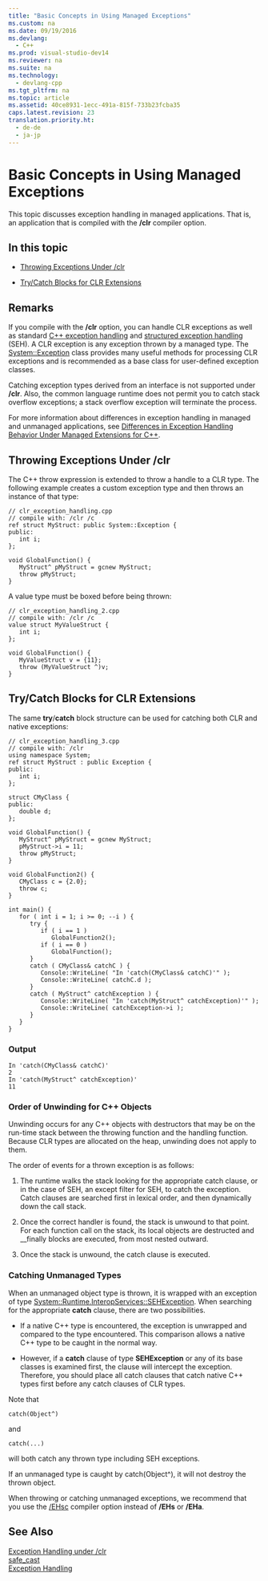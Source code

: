 ```yaml
---
title: "Basic Concepts in Using Managed Exceptions"
ms.custom: na
ms.date: 09/19/2016
ms.devlang: 
  - C++
ms.prod: visual-studio-dev14
ms.reviewer: na
ms.suite: na
ms.technology: 
  - devlang-cpp
ms.tgt_pltfrm: na
ms.topic: article
ms.assetid: 40ce8931-1ecc-491a-815f-733b23fcba35
caps.latest.revision: 23
translation.priority.ht: 
  - de-de
  - ja-jp
---
```

# Basic Concepts in Using Managed Exceptions
This topic discusses exception handling in managed applications. That is, an application that is compiled with the **/clr** compiler option.  
  
## In this topic  
  
-   [Throwing Exceptions Under /clr](#vcconbasicconceptsinusingmanagedexceptionsanchor1)  
  
-   [Try/Catch Blocks for CLR Extensions](#vcconbasicconceptsinusingmanagedexceptionsanchor2)  
  
## Remarks  
 If you compile with the **/clr** option, you can handle CLR exceptions as well as standard [C++ exception handling](../vs140/C---Exception-Handling.md) and [structured exception handling](../vs140/Structured-Exception-Handling--C-C---.md) (SEH). A CLR exception is any exception thrown by a managed type. The [System::Exception](https://msdn.microsoft.com/en-us/library/system.exception.aspx) class provides many useful methods for processing CLR exceptions and is recommended as a base class for user-defined exception classes.  
  
 Catching exception types derived from an interface is not supported under **/clr**. Also, the common language runtime does not permit you to catch stack overflow exceptions; a stack overflow exception will terminate the process.  
  
 For more information about differences in exception handling in managed and unmanaged applications, see [Differences in Exception Handling Behavior Under Managed Extensions for C++](../vs140/Differences-in-Exception-Handling-Behavior-Under--CLR.md).  
  
##  <a name="vcconbasicconceptsinusingmanagedexceptionsanchor1"></a> Throwing Exceptions Under /clr  
 The C++ throw expression is extended to throw a handle to a CLR type. The following example creates a custom exception type and then throws an instance of that type:  
  
```  
// clr_exception_handling.cpp  
// compile with: /clr /c  
ref struct MyStruct: public System::Exception {  
public:  
   int i;  
};  
  
void GlobalFunction() {  
   MyStruct^ pMyStruct = gcnew MyStruct;  
   throw pMyStruct;  
}  
```  
  
 A value type must be boxed before being thrown:  
  
```  
// clr_exception_handling_2.cpp  
// compile with: /clr /c  
value struct MyValueStruct {  
   int i;  
};  
  
void GlobalFunction() {  
   MyValueStruct v = {11};  
   throw (MyValueStruct ^)v;  
}  
```  
  
##  <a name="vcconbasicconceptsinusingmanagedexceptionsanchor2"></a> Try/Catch Blocks for CLR Extensions  
 The same **try**/**catch** block structure can be used for catching both CLR and native exceptions:  
  
```  
// clr_exception_handling_3.cpp  
// compile with: /clr  
using namespace System;  
ref struct MyStruct : public Exception {  
public:  
   int i;  
};  
  
struct CMyClass {  
public:  
   double d;  
};  
  
void GlobalFunction() {  
   MyStruct^ pMyStruct = gcnew MyStruct;  
   pMyStruct->i = 11;  
   throw pMyStruct;  
}  
  
void GlobalFunction2() {  
   CMyClass c = {2.0};  
   throw c;  
}  
  
int main() {  
   for ( int i = 1; i >= 0; --i ) {  
      try {  
         if ( i == 1 )  
            GlobalFunction2();  
         if ( i == 0 )  
            GlobalFunction();  
      }  
      catch ( CMyClass& catchC ) {  
         Console::WriteLine( "In 'catch(CMyClass& catchC)'" );  
         Console::WriteLine( catchC.d );  
      }  
      catch ( MyStruct^ catchException ) {  
         Console::WriteLine( "In 'catch(MyStruct^ catchException)'" );  
         Console::WriteLine( catchException->i );  
      }  
   }  
}  
```  
  
### Output  
  
```  
In 'catch(CMyClass& catchC)'  
2  
In 'catch(MyStruct^ catchException)'  
11  
```  
  
### Order of Unwinding for C++ Objects  
 Unwinding occurs for any C++ objects with destructors that may be on the run-time stack between the throwing function and the handling function. Because CLR types are allocated on the heap, unwinding does not apply to them.  
  
 The order of events for a thrown exception is as follows:  
  
1.  The runtime walks the stack looking for the appropriate catch clause, or in the case of SEH, an except filter for SEH, to catch the exception. Catch clauses are searched first in lexical order, and then dynamically down the call stack.  
  
2.  Once the correct handler is found, the stack is unwound to that point. For each function call on the stack, its local objects are destructed and __finally blocks are executed, from most nested outward.  
  
3.  Once the stack is unwound, the catch clause is executed.  
  
### Catching Unmanaged Types  
 When an unmanaged object type is thrown, it is wrapped with an exception of type [System::Runtime.InteropServices::SEHException](https://msdn.microsoft.com/en-us/library/system.runtime.interopservices.sehexception.aspx). When searching for the appropriate **catch** clause, there are two possibilities.  
  
-   If a native C++ type is encountered, the exception is unwrapped and compared to the type encountered. This comparison allows a native C++ type to be caught in the normal way.  
  
-   However, if a **catch** clause of type **SEHException** or any of its base classes is examined first, the clause will intercept the exception. Therefore, you should place all catch clauses that catch native C++ types first before any catch clauses of CLR types.  
  
 Note that  
  
```  
catch(Object^)  
```  
  
 and  
  
```  
catch(...)  
```  
  
 will both catch any thrown type including SEH exceptions.  
  
 If an unmanaged type is caught by catch(Object^), it will not destroy the thrown object.  
  
 When throwing or catching unmanaged exceptions, we recommend that you use the [/EHsc](../vs140/-EH--Exception-Handling-Model-.md) compiler option instead of **/EHs** or **/EHa**.  
  
## See Also  
 [Exception Handling under /clr](../vs140/Exception-Handling---C---Component-Extensions-.md)   
 [safe_cast](../vs140/safe_cast--C---Component-Extensions-.md)   
 [Exception Handling](../vs140/Exception-Handling-in-Visual-C--.md)